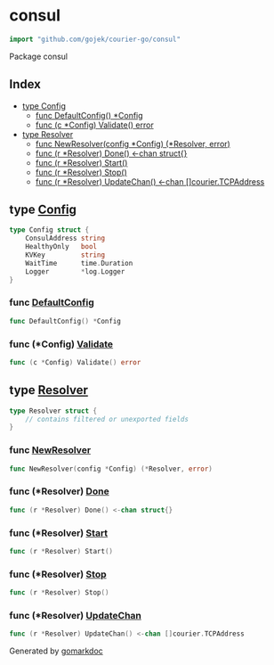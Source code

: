 <!-- Code generated by gomarkdoc. DO NOT EDIT -->

# consul

```go
import "github.com/gojek/courier-go/consul"
```

Package consul

## Index

- [type Config](#Config)
  - [func DefaultConfig\(\) \*Config](#DefaultConfig)
  - [func \(c \*Config\) Validate\(\) error](#Config.Validate)
- [type Resolver](#Resolver)
  - [func NewResolver\(config \*Config\) \(\*Resolver, error\)](#NewResolver)
  - [func \(r \*Resolver\) Done\(\) \<\-chan struct\{\}](#Resolver.Done)
  - [func \(r \*Resolver\) Start\(\)](#Resolver.Start)
  - [func \(r \*Resolver\) Stop\(\)](#Resolver.Stop)
  - [func \(r \*Resolver\) UpdateChan\(\) \<\-chan \[\]courier.TCPAddress](#Resolver.UpdateChan)


<a name="Config"></a>
## type [Config](https://github.com/gojek/courier-go/blob/main/consul/config.go#L9-L15)



```go
type Config struct {
    ConsulAddress string
    HealthyOnly   bool
    KVKey         string
    WaitTime      time.Duration
    Logger        *log.Logger
}
```

<a name="DefaultConfig"></a>
### func [DefaultConfig](https://github.com/gojek/courier-go/blob/main/consul/config.go#L17)

```go
func DefaultConfig() *Config
```



<a name="Config.Validate"></a>
### func \(\*Config\) [Validate](https://github.com/gojek/courier-go/blob/main/consul/config.go#L25)

```go
func (c *Config) Validate() error
```



<a name="Resolver"></a>
## type [Resolver](https://github.com/gojek/courier-go/blob/main/consul/resolver.go#L16-L35)



```go
type Resolver struct {
    // contains filtered or unexported fields
}
```

<a name="NewResolver"></a>
### func [NewResolver](https://github.com/gojek/courier-go/blob/main/consul/resolver.go#L37)

```go
func NewResolver(config *Config) (*Resolver, error)
```



<a name="Resolver.Done"></a>
### func \(\*Resolver\) [Done](https://github.com/gojek/courier-go/blob/main/consul/resolver.go#L73)

```go
func (r *Resolver) Done() <-chan struct{}
```



<a name="Resolver.Start"></a>
### func \(\*Resolver\) [Start](https://github.com/gojek/courier-go/blob/main/consul/resolver.go#L81)

```go
func (r *Resolver) Start()
```



<a name="Resolver.Stop"></a>
### func \(\*Resolver\) [Stop](https://github.com/gojek/courier-go/blob/main/consul/resolver.go#L77)

```go
func (r *Resolver) Stop()
```



<a name="Resolver.UpdateChan"></a>
### func \(\*Resolver\) [UpdateChan](https://github.com/gojek/courier-go/blob/main/consul/resolver.go#L69)

```go
func (r *Resolver) UpdateChan() <-chan []courier.TCPAddress
```



Generated by [gomarkdoc](https://github.com/princjef/gomarkdoc)
